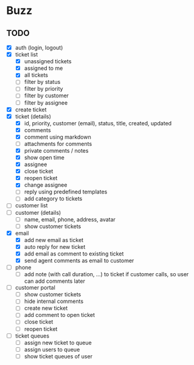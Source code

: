 # Buzz

## TODO

- [x] auth (login, logout)
- [x] ticket list
  - [x] unassigned tickets
  - [x] assigned to me
  - [x] all tickets
  - [ ] filter by status
  - [ ] filter by priority
  - [ ] filter by customer
  - [ ] filter by assignee
- [x] create ticket
- [x] ticket (details)
  - [x] id, priority, customer (email), status, title, created, updated
  - [x] comments
  - [x] comment using markdown
  - [ ] attachments for comments
  - [x] private comments / notes
  - [x] show open time
  - [x] assignee
  - [x] close ticket
  - [x] reopen ticket
  - [x] change assignee
  - [ ] reply using predefined templates
  - [ ] add category to tickets
- [ ] customer list
- [ ] customer (details)
  - [ ] name, email, phone, address, avatar
  - [ ] show customer tickets
- [x] email
  - [x] add new email as ticket
  - [x] auto reply for new ticket
  - [x] add email as comment to existing ticket
  - [x] send agent comments as email to customer
- [ ] phone
  - [ ] add note (with call duration, ...) to ticket if customer calls, so user can add comments later
- [ ] customer portal
  - [ ] show customer tickets
  - [ ] hide internal comments
  - [ ] create new ticket
  - [ ] add comment to open ticket
  - [ ] close ticket
  - [ ] reopen ticket
- [ ] ticket queues
  - [ ] assign new ticket to queue
  - [ ] assign users to queue
  - [ ] show ticket queues of user
